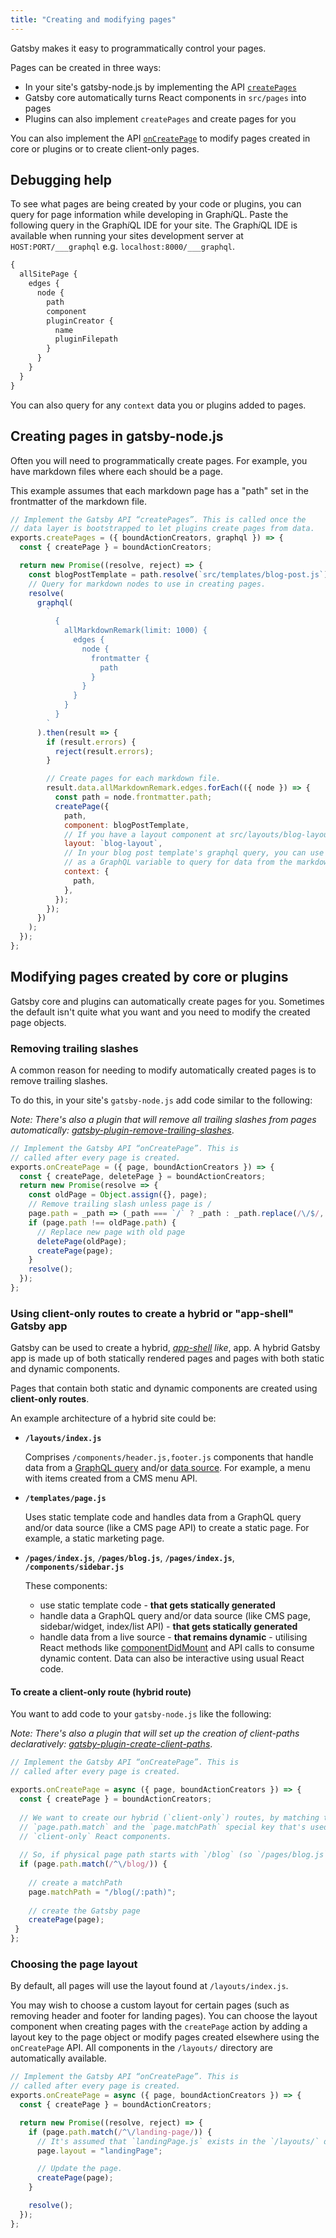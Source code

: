 ```yaml
---
title: "Creating and modifying pages"
---
```


Gatsby makes it easy to programmatically control your pages.

Pages can be created in three ways:

* In your site's gatsby-node.js by implementing the API
  [`createPages`](/docs/node-apis/#createPages)
* Gatsby core automatically turns React components in `src/pages` into pages
* Plugins can also implement `createPages` and create pages for you

You can also implement the API [`onCreatePage`](/docs/node-apis/#onCreatePage)
to modify pages created in core or plugins or to create client-only pages.

## Debugging help

To see what pages are being created by your code or plugins, you can query for
page information while developing in Graph*i*QL. Paste the following query in
the Graph*i*QL IDE for your site. The Graph*i*QL IDE is available when running
your sites development server at `HOST:PORT/___graphql` e.g.
`localhost:8000/___graphql`.

```graphql
{
  allSitePage {
    edges {
      node {
        path
        component
        pluginCreator {
          name
          pluginFilepath
        }
      }
    }
  }
}
```

You can also query for any `context` data you or plugins added to pages.

## Creating pages in gatsby-node.js

Often you will need to programmatically create pages. For example, you have
markdown files where each should be a page.

This example assumes that each markdown page has a "path" set in the frontmatter
of the markdown file.

```javascript
// Implement the Gatsby API “createPages”. This is called once the
// data layer is bootstrapped to let plugins create pages from data.
exports.createPages = ({ boundActionCreators, graphql }) => {
  const { createPage } = boundActionCreators;

  return new Promise((resolve, reject) => {
    const blogPostTemplate = path.resolve(`src/templates/blog-post.js`);
    // Query for markdown nodes to use in creating pages.
    resolve(
      graphql(
        `
          {
            allMarkdownRemark(limit: 1000) {
              edges {
                node {
                  frontmatter {
                    path
                  }
                }
              }
            }
          }
        `
      ).then(result => {
        if (result.errors) {
          reject(result.errors);
        }

        // Create pages for each markdown file.
        result.data.allMarkdownRemark.edges.forEach(({ node }) => {
          const path = node.frontmatter.path;
          createPage({
            path,
            component: blogPostTemplate,
            // If you have a layout component at src/layouts/blog-layout.js
            layout: `blog-layout`,
            // In your blog post template's graphql query, you can use path
            // as a GraphQL variable to query for data from the markdown file.
            context: {
              path,
            },
          });
        });
      })
    );
  });
};
```

## Modifying pages created by core or plugins

Gatsby core and plugins can automatically create pages for you. Sometimes the
default isn't quite what you want and you need to modify the created page
objects.

### Removing trailing slashes

A common reason for needing to modify automatically created pages is to remove
trailing slashes.

To do this, in your site's `gatsby-node.js` add code similar to the following:

_Note: There's also a plugin that will remove all trailing slashes from pages automatically:
[gatsby-plugin-remove-trailing-slashes](/packages/gatsby-plugin-remove-trailing-slashes/)_.

```javascript
// Implement the Gatsby API “onCreatePage”. This is
// called after every page is created.
exports.onCreatePage = ({ page, boundActionCreators }) => {
  const { createPage, deletePage } = boundActionCreators;
  return new Promise(resolve => {
    const oldPage = Object.assign({}, page);
    // Remove trailing slash unless page is /
    page.path = _path => (_path === `/` ? _path : _path.replace(/\/$/, ``));
    if (page.path !== oldPage.path) {
      // Replace new page with old page
      deletePage(oldPage);
      createPage(page);
    }
    resolve();
  });
};
```

### Using client-only routes to create a hybrid or "app-shell" Gatsby app 

Gatsby can be used to create a hybrid, 
_[app-shell](https://developers.google.com/web/fundamentals/architecture/app-shell) like_, app. 
A hybrid Gatsby app is made up of both statically rendered pages and pages with both static and 
dynamic components. 

Pages that contain both static and dynamic components are created using **client-only routes**.

An example architecture of a hybrid site could be:

- **`/layouts/index.js`**
  
  Comprises `/components/header.js,footer.js` components that handle data from a [GraphQL query](https://www.gatsbyjs.org/tutorial/part-four/#our-first-graphql-query) and/or [data source](https://www.gatsbyjs.org/tutorial/part-four/#source-plugins). For example, a menu with items 
  created from a CMS menu API.

- **`/templates/page.js`**

  Uses static template code and handles data from a GraphQL query and/or data source (like a CMS 
  page API) to create a static page. For example, a static marketing page.

- **`/pages/index.js`**, **`/pages/blog.js`**, **`/pages/index.js`**, **`/components/sidebar.js`**

  These components:
  - use static template code - **that gets statically generated**
  - handle data a GraphQL query and/or data source (like CMS page, sidebar/widget, index/list 
  API) - **that gets statically generated**
  - handle data from a live source - **that remains dynamic** - utilising React methods like 
  [componentDidMount](https://reactjs.org/docs/react-component.html#componentdidmount) and API 
  calls to consume dynamic content. Data can also be interactive using usual React code.

#### To create a client-only route (hybrid route)

You want to add code to your `gatsby-node.js` like the following:

_Note: There's also a plugin that will set up the creation of client-paths declaratively:
[gatsby-plugin-create-client-paths](/packages/gatsby-plugin-create-client-paths/)_.

```javascript
// Implement the Gatsby API “onCreatePage”. This is
// called after every page is created.

exports.onCreatePage = async ({ page, boundActionCreators }) => {
  const { createPage } = boundActionCreators;
  
  // We want to create our hybrid (`client-only`) routes, by matching the 
  // `page.path.match` and the `page.matchPath` special key that's used in 
  // `client-only` React components.
  
  // So, if physical page path starts with `/blog` (so `/pages/blog.js`)
  if (page.path.match(/^\/blog/)) { 
  
    // create a matchPath
    page.matchPath = "/blog(/:path)"; 
    
    // create the Gatsby page
    createPage(page);
 }
};
```

### Choosing the page layout

By default, all pages will use the layout found at `/layouts/index.js`.

You may wish to choose a custom layout for certain pages (such as removing
header and footer for landing pages). You can choose the layout component when
creating pages with the `createPage` action by adding a layout key to the page
object or modify pages created elsewhere using the `onCreatePage` API. All
components in the `/layouts/` directory are automatically available.

```javascript
// Implement the Gatsby API “onCreatePage”. This is
// called after every page is created.
exports.onCreatePage = async ({ page, boundActionCreators }) => {
  const { createPage } = boundActionCreators;

  return new Promise((resolve, reject) => {
    if (page.path.match(/^\/landing-page/)) {
      // It's assumed that `landingPage.js` exists in the `/layouts/` directory
      page.layout = "landingPage";

      // Update the page.
      createPage(page);
    }

    resolve();
  });
};
```
